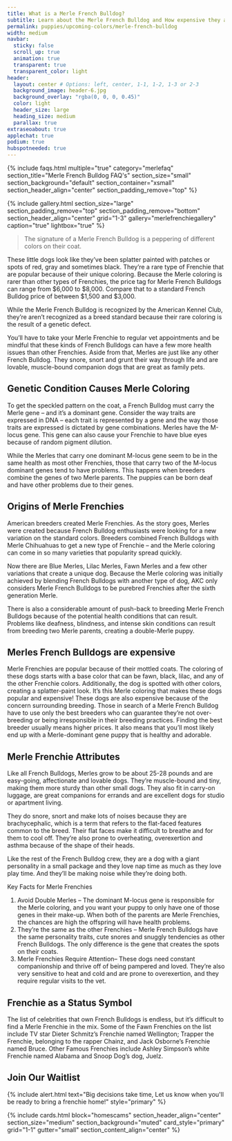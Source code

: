 ```yaml
---
title: What is a Merle French Bulldog?
subtitle: Learn about the Merle French Bulldog and How expensive they are.
permalink: puppies/upcoming-colors/merle-french-bulldog
width: medium
navbar:
  sticky: false
  scroll_up: true
  animation: true
  transparent: true
  transparent_color: light
header:
  layout: center # Options: left, center, 1-1, 1-2, 1-3 or 2-3
  background_image: header-6.jpg
  background_overlay: "rgba(0, 0, 0, 0.45)"
  color: light
  header_size: large
  heading_size: medium
  parallax: true
extraseoabout: true
applechat: true
podium: true
hubspotneeded: true
---
```



{% include faqs.html 
  multiple="true" 
  category="merlefaq" 
  section_title="Merle French Bulldog FAQ's" 
  section_size="small"
  section_background="default"
  section_container="xsmall"
  section_header_align="center"
  section_padding_remove="top"
%}

{% include gallery.html 
  section_size="large"
  section_padding_remove="top"
  section_padding_remove="bottom"
  section_header_align="center"
  grid="1-3"
  gallery="merlefrenchiegallery"
  caption="true"
  lightbox="true"
%}

> The signature of a Merle French Bulldog is a peppering of different colors on their coat.

These little dogs look like they’ve been splatter painted with patches or spots of red, gray and sometimes black. They’re a rare type of Frenchie that are popular because of their unique coloring. Because the Merle coloring is rarer than other types of Frenchies, the price tag for Merle French Bulldogs can range from $6,000 to $8,000. Compare that to a standard French Bulldog price of between $1,500 and $3,000.

While the Merle French Bulldog is recognized by the American Kennel Club, they’re aren’t recognized as a breed standard because their rare coloring is the result of a genetic defect. 

You’ll have to take your Merle Frenchie to regular vet appointments and be mindful that these kinds of French Bulldogs can have a few more health issues than other Frenchies. Aside from that, Merles are just like any other French Bulldog. They snore, snort and grunt their way through life and are lovable, muscle-bound companion dogs that are great as family pets. 

## Genetic Condition Causes Merle Coloring
To get the speckled pattern on the coat, a French Bulldog must carry the Merle gene – and it’s a dominant gene. Consider the way traits are expressed in DNA – each trait is represented by a gene and the way those traits are expressed is dictated by gene combinations. Merles have the M-locus gene. This gene can also cause your Frenchie to have blue eyes because of random pigment dilution. 

While the Merles that carry one dominant M-locus gene seem to be in the same health as most other Frenchies, those that carry two of the M-locus dominant genes tend to have problems. This happens when breeders combine the genes of two Merle parents. The puppies can be born deaf and have other problems due to their genes.

## Origins of Merle Frenchies
American breeders created Merle Frenchies. As the story goes, Merles were created because French Bulldog enthusiasts were looking for a new variation on the standard colors. Breeders combined French Bulldogs with Merle Chihuahuas to get a new type of Frenchie – and the Merle coloring can come in so many varieties that popularity spread quickly. 

Now there are Blue Merles, Lilac Merles, Fawn Merles and a few other variations that create a unique dog.  Because the Merle coloring was initially achieved by blending French Bulldogs with another type of dog, AKC only considers Merle French Bulldogs to be purebred Frenchies after the sixth generation Merle. 

There is also a considerable amount of push-back to breeding Merle French Bulldogs because of the potential health conditions that can result. Problems like deafness, blindness, and intense skin conditions can result from breeding two Merle parents, creating a double-Merle puppy.

## Merles French Bulldogs are expensive
Merle Frenchies are popular because of their mottled coats. The coloring of these dogs starts with a base color that can be fawn, black, lilac, and any of the other Frenchie colors. Additionally, the dog is spotted with other colors, creating a splatter-paint look. It’s this Merle coloring that makes these dogs popular and expensive! 
These dogs are also expensive because of the concern surrounding breeding. Those in search of a Merle French Bulldog have to use only the best breeders who can guarantee they’re not over-breeding or being irresponsible in their breeding practices. Finding the best breeder usually means higher prices. It also means that you’ll most likely end up with a Merle-dominant gene puppy that is healthy and adorable.

## Merle Frenchie Attributes
Like all French Bulldogs, Merles grow to be about 25-28 pounds and are easy-going, affectionate and lovable dogs. They’re muscle-bound and tiny, making them more sturdy than other small dogs. They also fit in carry-on luggage, are great companions for errands and are excellent dogs for studio or apartment living.

They do snore, snort and make lots of noises because they are brachycephalic, which is a term that refers to the flat-faced features common to the breed. Their flat faces make it difficult to breathe and for them to cool off. They’re also prone to overheating, overexertion and asthma because of the shape of their heads.

Like the rest of the French Bulldog crew, they are a dog with a giant personality in a small package and they love nap time as much as they love play time. And they’ll be making noise while they’re doing both.

Key Facts for Merle Frenchies 

1.	Avoid Double Merles – The dominant M-locus gene is responsible for the Merle coloring, and you want your puppy to only have one of those genes in their make-up. When both of the parents are Merle Frenchies, the chances are high the offspring will have health problems.
2.	They’re the same as the other Frenchies – Merle French Bulldogs have the same personality traits, cute snores and snuggly tendencies as other French Bulldogs. The only difference is the gene that creates the spots on their coats.
3.	Merle Frenchies Require Attention– These dogs need constant companionship and thrive off of being pampered and loved. They’re also very sensitive to heat and cold and are prone to overexertion, and they require regular visits to the vet.


## Frenchie as a Status Symbol
The list of celebrities that own French Bulldogs is endless, but it’s difficult to find a Merle Frenchie in the mix. Some of the Fawn Frenchies on the list include TV star Dieter Schmitz’s Frenchie named Wellington; Trapper the Frenchie, belonging to the rapper Chainz, and Jack Osborne’s Frenchie named Bruce. Other Famous Frenchies include Ashley Simpson’s white Frenchie named Alabama and Snoop Dog’s dog, Juelz.

## Join Our Waitlist
{% include alert.html text="Big decisions take time, Let us know when you'll be ready to bring a frenchie home!" style="primary" %}
<script charset="utf-8" type="text/javascript" src="//js.hsforms.net/forms/shell.js"></script>
<script>
  hbspt.forms.create({
	region: "na1",
	portalId: "5322352",
	formId: "e974b071-5f49-4a35-a671-ec03d8f360e4"
});
</script>

{% include cards.html 
  block="homescams" 
  section_header_align="center"
  section_size="medium"
  section_background="muted"
  card_style="primary"
  grid="1-1"
  gutter="small"
  section_content_align="center"
%}

